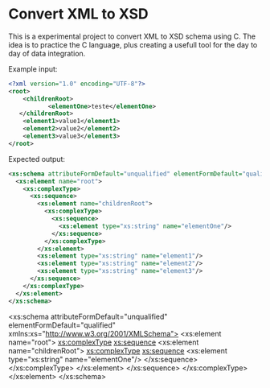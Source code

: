 # Convert XML to XSD

This is a experimental project to convert XML to XSD schema using C.
The idea is to practice the C language, plus creating a usefull tool for the day to day of data integration.

Example input:

```xml
<?xml version="1.0" encoding="UTF-8"?>
<root>
    <childrenRoot>
           <elementOne>teste</elementOne>
   </childrenRoot>
    <element1>value1</element1>
    <element2>value2</element2>
    <element3>value3</element3>
</root>
```

Expected output:

```xsd
<xs:schema attributeFormDefault="unqualified" elementFormDefault="qualified" xmlns:xs="http://www.w3.org/2001/XMLSchema">
  <xs:element name="root">
    <xs:complexType>
      <xs:sequence>
        <xs:element name="childrenRoot">
          <xs:complexType>
            <xs:sequence>
              <xs:element type="xs:string" name="elementOne"/>
            </xs:sequence>
          </xs:complexType>
        </xs:element>
        <xs:element type="xs:string" name="element1"/>
        <xs:element type="xs:string" name="element2"/>
        <xs:element type="xs:string" name="element3"/>
      </xs:sequence>
    </xs:complexType>
  </xs:element>
</xs:schema>
```

<xs:schema attributeFormDefault="unqualified" elementFormDefault="qualified" xmlns:xs="http://www.w3.org/2001/XMLSchema">
<xs:element name="root">
<xs:complexType>
<xs:sequence>
<xs:element name="childrenRoot">
<xs:complexType>
<xs:sequence>
<xs:element type="xs:string" name="elementOne"/>
</xs:sequence>
</xs:complexType>
</xs:element>
</xs:sequence>
</xs:complexType>
</xs:element>
</xs:schema>
